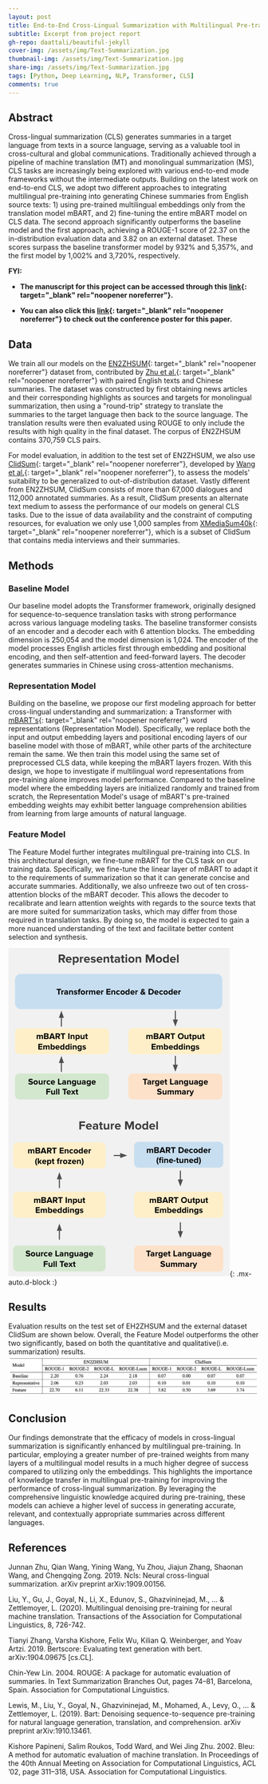 ```yaml
---
layout: post
title: End-to-End Cross-Lingual Summarization with Multilingual Pre-training
subtitle: Excerpt from project report
gh-repo: daattali/beautiful-jekyll
cover-img: /assets/img/Text-Summarization.jpg
thumbnail-img: /assets/img/Text-Summarization.jpg
share-img: /assets/img/Text-Summarization.jpg
tags: [Python, Deep Learning, NLP, Transformer, CLS]
comments: true
---
```


## Abstract
Cross-lingual summarization (CLS) generates summaries in a target language from texts in a source language, serving as a valuable tool in cross-cultural and global communications. Traditionally achieved through a pipeline of machine translation (MT) and monolingual summarization (MS), CLS tasks are increasingly being explored with various end-to-end mode frameworks without the intermediate outputs. Building on the latest work on end-to-end CLS, we adopt two different approaches to integrating multilingual pre-training into generating Chinese summaries from English source texts: 1) using pre-trained multilingual embeddings only from the translation model mBART, and 2) fine-tuning the entire mBART model on CLS data. The second approach significantly outperforms the baseline model and the first approach, achieving a ROUGE-1 score of 22.37 on the in-distribution evaluation data and 3.82 on an external dataset. These scores surpass the baseline transformer model by 932% and 5,357%, and the first model by 1,002% and 3,720%, respectively.


**FYI:**

- **The manuscript for this project can be accessed through this [link](/assets/pdf/NLP_Project_CLS.pdf){: target="_blank" rel="noopener noreferrer"}.**

- **You can also click this [link](https://docs.google.com/presentation/d/1Itx_O6KZS82Wp6SfkFX1Wvu4uou5SJQ8_7ZIzwQ__pw/edit?usp=sharing){: target="_blank" rel="noopener noreferrer"} to check out the conference poster for this paper.**


## Data
We train all our models on the [EN2ZHSUM](https://drive.google.com/file/d/1GZpKkHnTH_1Wxiti0BrrxPm18y9rTQRL/view){: target="_blank" rel="noopener noreferrer"} dataset from, contributed by [Zhu et al.](https://arxiv.org/abs/1909.00156){: target="_blank" rel="noopener noreferrer"} with paired English texts and Chinese summaries. The dataset was constructed by first obtaining news articles and their corresponding highlights as sources and targets for monolingual summarization, then using a "round-trip" strategy to translate the summaries to the target language then back to the source language. The translation results were then evaluated using ROUGE to only include the results with high quality in the final dataset. The corpus of EN2ZHSUM contains 370,759 CLS pairs.

For model evaluation, in addition to the test set of EN2ZHSUM, we also use [ClidSum](https://github.com/krystalan/ClidSum?tab=readme-ov-file){: target="_blank" rel="noopener noreferrer"}, developed by [Wang et al.](https://aclanthology.org/2022.emnlp-main.526/){: target="_blank" rel="noopener noreferrer"}, to assess the models' suitability to be generalized to out-of-distribution dataset. Vastly different from EN2ZHSUM, ClidSum consists of more than 67,000 dialogues and 112,000 annotated summaries. As a result, ClidSum presents an alternate text medium to assess the performance of our models on general CLS tasks. Due to the issue of data availability and the constraint of computing resources, for evaluation we only use 1,000 samples from [XMediaSum40k](https://drive.google.com/file/d/1ETwdHFKEp-DZYLejHvoMp3CXn-kTsmoB/view){: target="_blank" rel="noopener noreferrer"}, which is a subset of ClidSum that contains media interviews and their summaries. 

## Methods

### Baseline Model
Our baseline model adopts the Transformer framework, originally designed for sequence-to-sequence translation tasks with strong performance across various language modeling tasks. The baseline transformer consists of an encoder and a decoder each with 6 attention blocks. The embedding dimension is 250,054 and the model dimension is 1,024. The encoder of the model processes English articles first through embedding and positional encoding, and then self-attention and feed-forward layers. The decoder generates summaries in Chinese using cross-attention mechanisms.

### Representation Model
Building on the baseline, we propose our first modeling approach for better cross-lingual understanding and summarization: a Transformer with [mBART's](https://arxiv.org/abs/2001.08210){: target="_blank" rel="noopener noreferrer"} word representations (Representation Model). Specifically, we replace both the input and output embedding layers and positional encoding layers of our baseline model with those of mBART, while other parts of the architecture remain the same. We then train this model using the same set of preprocessed CLS data, while keeping the mBART layers frozen. With this design, we hope to investigate if multilingual word representations from pre-training alone improves model performance. Compared to the baseline model where the embedding layers are initialized randomly and trained from scratch, the Representation Model's usage of mBART's pre-trained embedding weights may exhibit better language comprehension abilities from learning from large amounts of natural language.

### Feature Model
The Feature Model further integrates multilingual pre-training into CLS. In this architectural design, we fine-tune mBART for the CLS task on our training data. Specifically, we fine-tune the linear layer of mBART to adapt it to the requirements of summarization so that it can generate concise and accurate summaries. Additionally, we also unfreeze two out of ten cross-attention blocks of the mBART decoder. This allows the decoder to recalibrate and learn attention weights with regards to the source texts that are more suited for summarization tasks, which may differ from those required in translation tasks. By doing so, the model is expected to gain a more nuanced understanding of the text and facilitate better content selection and synthesis.

![CLS_Models](/assets/img/NLP_Models.png){: .mx-auto.d-block :}

## Results
Evaluation results on the test set of EH2ZHSUM and the external dataset ClidSum are shown below. Overall, the Feature Model outperforms the other two significantly, based on both the quantitative and qualitative(i.e. summarization) results.
![CLS_Results](/assets/img/NLP_Result.png)

## Conclusion
Our findings demonstrate that the efficacy of models in cross-lingual summarization is significantly enhanced by multilingual pre-training. In particular, employing a greater number of pre-trained weights from many layers of a multilingual model results in a much higher degree of success compared to utilizing only the embeddings. This highlights the importance of knowledge transfer in multilingual pre-training for improving the performance of cross-lingual summarization. By leveraging the comprehensive linguistic knowledge acquired during pre-training, these models can achieve a higher level of success in generating accurate, relevant, and contextually appropriate summaries across different languages.

## References

Junnan Zhu, Qian Wang, Yining Wang, Yu Zhou, Jiajun Zhang, Shaonan Wang, and Chengqing Zong. 2019. Ncls: Neural cross-lingual summarization. arXiv preprint arXiv:1909.00156.

Liu, Y., Gu, J., Goyal, N., Li, X., Edunov, S., Ghazvininejad, M., ... & Zettlemoyer, L. (2020). Multilingual denoising pre-training for neural machine translation. Transactions of the Association for Computational Linguistics, 8, 726-742.

Tianyi Zhang, Varsha Kishore, Felix Wu, Kilian Q. Weinberger, and Yoav Artzi. 2019. Bertscore: Evaluating text generation with bert. arXiv:1904.09675 [cs.CL].

Chin-Yew Lin. 2004. ROUGE: A package for automatic evaluation of summaries. In Text Summarization Branches Out, pages 74–81, Barcelona, Spain. Association for Computational Linguistics.

Lewis, M., Liu, Y., Goyal, N., Ghazvininejad, M., Mohamed, A., Levy, O., ... & Zettlemoyer, L. (2019). Bart: Denoising sequence-to-sequence pre-training for natural language generation, translation, and comprehension. arXiv preprint arXiv:1910.13461.

Kishore Papineni, Salim Roukos, Todd Ward, and Wei Jing Zhu. 2002. Bleu: A method for automatic evaluation of machine translation. In Proceedings of the 40th Annual Meeting on Association for Computational Linguistics, ACL ’02, page 311–318, USA. Association for Computational Linguistics.

